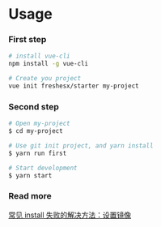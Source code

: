 # Usage

### First step

``` bash
# install vue-cli
npm install -g vue-cli
```

``` bash
# Create you project
vue init freshesx/starter my-project
```

### Second step

``` bash
# Open my-project
$ cd my-project

# Use git init project, and yarn install
$ yarn run first

# Start development
$ yarn start
```

### Read more

[常见 install 失败的解决方法：设置镜像](./docs/mirror.md)
